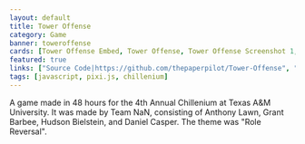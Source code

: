 ```yaml
---
layout: default
title: Tower Offense
category: Game
banner: toweroffense
cards: [Tower Offense Embed, Tower Offense, Tower Offense Screenshot 1, Tower Offense Screenshot 2, Tower Offense Screenshot 3]
featured: true
links: ["Source Code|https://github.com/thepaperpilot/Tower-Offense", "Play Game|https://thepaperpilot.itch.io/tower-offense"]
tags: [javascript, pixi.js, chillenium]
---
```

A game made in 48 hours for the 4th Annual Chillenium at Texas A&M University. It was made by Team NaN, consisting of Anthony Lawn, Grant Barbee, Hudson Bielstein, and Daniel Casper. The theme was "Role Reversal". 

